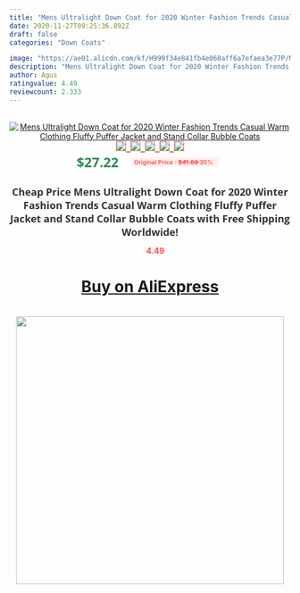 ```yaml
---
title: "Mens Ultralight Down Coat for 2020 Winter Fashion Trends Casual Warm Clothing Fluffy Puffer Jacket and Stand Collar Bubble Coats"
date: 2020-11-27T09:25:36.892Z
draft: false
categories: "Down Coats"

image: "https://ae01.alicdn.com/kf/H999f34e841fb4e068aff6a7efaea3e77P/Mens-Ultralight-Down-Coat-for-2020-Winter-Fashion-Trends-Casual-Warm-Clothing-Fluffy-Puffer-Jacket-and.jpg"
description: "Mens Ultralight Down Coat for 2020 Winter Fashion Trends Casual Warm Clothing Fluffy Puffer Jacket and Stand Collar Bubble Coats"
author: Agus
ratingvalue: 4.49
reviewcount: 2.333
---
```

<br>
<div style="text-align: center;">
<a href="https://s.click.aliexpress.com/e/_9AigZX" target="_blank" rel="nofollow noopener noreferrer"><img alt="Mens Ultralight Down Coat for 2020 Winter Fashion Trends Casual Warm Clothing Fluffy Puffer Jacket and Stand Collar Bubble Coats" class="magnifier-image" src="https://ae01.alicdn.com/kf/H999f34e841fb4e068aff6a7efaea3e77P/Mens-Ultralight-Down-Coat-for-2020-Winter-Fashion-Trends-Casual-Warm-Clothing-Fluffy-Puffer-Jacket-and.jpg_640x640.jpg">
<br>
<img style="border:1px solid salmon" src="https://ae01.alicdn.com/kf/H999f34e841fb4e068aff6a7efaea3e77P/Mens-Ultralight-Down-Coat-for-2020-Winter-Fashion-Trends-Casual-Warm-Clothing-Fluffy-Puffer-Jacket-and.jpg_120x120.jpg">&nbsp;&nbsp;<img style="border:1px solid salmon" src="https://ae01.alicdn.com/kf/H7dfa39ccc206495598a371a44f57c6bbd/Mens-Ultralight-Down-Coat-for-2020-Winter-Fashion-Trends-Casual-Warm-Clothing-Fluffy-Puffer-Jacket-and.jpg_120x120.jpg">&nbsp;&nbsp;<img style="border:1px solid salmon" src="https://ae01.alicdn.com/kf/H4097471a941e4ebaabbc98f5e41425d5h/Mens-Ultralight-Down-Coat-for-2020-Winter-Fashion-Trends-Casual-Warm-Clothing-Fluffy-Puffer-Jacket-and.jpg_120x120.jpg">&nbsp;&nbsp;<img style="border:1px solid salmon" src="https://ae01.alicdn.com/kf/Haade6bff29514acf8528723545852262K/Mens-Ultralight-Down-Coat-for-2020-Winter-Fashion-Trends-Casual-Warm-Clothing-Fluffy-Puffer-Jacket-and.jpg_120x120.jpg">&nbsp;&nbsp;<img style="border:1px solid salmon" src="https://ae01.alicdn.com/kf/H5e976f20e5734db4bc017f4718627052g/Mens-Ultralight-Down-Coat-for-2020-Winter-Fashion-Trends-Casual-Warm-Clothing-Fluffy-Puffer-Jacket-and.jpg_120x120.jpg"></a></div><br0>
<div style="text-align: center;"><span style="background-color: white; border: 0px; box-sizing: border-box; color: seagreen; display: inline-block; font-family: &quot;open sans&quot; , &quot;arial&quot; , &quot;helvetica&quot; , sans-serif , &quot;heiti&quot;; font-size: 24px; font-stretch: inherit; font-weight: 700; line-height: inherit; margin: 0px 10px 0px 0px; padding: 0px; vertical-align: middle;">$27.22 </span>
<span style="background: rgb(255 , 241 , 241); border-radius: 3px; border: 0px; box-sizing: border-box; color: #ff4747; display: inline-block; font-family: inherit; font-size: 12px; font-stretch: inherit; font-style: inherit; font-variant: inherit; font-weight: 600; line-height: inherit; margin: 0px; padding: 2px 5px; transform: scale(0.9); vertical-align: middle;">Original Price : <b style="text-decoration: line-through;">$41.88 </b> 35%&nbsp;&nbsp;</span></div>
<h1 style="color: #333333; display: inline-block; font-family: &quot;open sans&quot; , &quot;arial&quot; , &quot;helvetica&quot; , sans-serif , &quot;heiti&quot;; font-size: 18px; font-stretch: inherit; font-weight: 700; text-align: center;">Cheap Price Mens Ultralight Down Coat for 2020 Winter Fashion Trends Casual Warm Clothing Fluffy Puffer Jacket and Stand Collar Bubble Coats with Free Shipping Worldwide!</h1>
<div style="color: #ff4747; text-align: center;">
<img src="https://4.bp.blogspot.com/-M0ZcTcb-5uY/XleCXlxnR4I/AAAAAAAAAEc/OrjgMkXV1oMQFaCRZj5HQwOCBcu3w1FegCPcBGAYYCw/s1600/star.png" style="height: 15px;">&nbsp;<b>4.49</b></div>
<div class="button_cont" align="center"><a class="buynow_a" href="https://s.click.aliexpress.com/e/_9AigZX" target="_blank" rel="nofollow noopener noreferrer"><H1>Buy on AliExpress</H1></a></div><br>
<div class="separator" style="clear: both; text-align: center;">
<img src="https://lh3.googleusercontent.com/-pTy5HemUv9M/XlePHvY0dAI/AAAAAAAAAE4/0nX5iRUoIWY8eMW9Dpxeirr157OZliDIgCLcBGAsYHQ/s1600/badge.gif" width="480">
</div>
